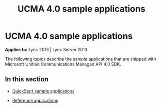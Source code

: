 ﻿---
title: UCMA 4.0 sample applications
TOCTitle: UCMA 4.0 sample applications
ms:assetid: be5bd554-f066-488b-a37b-9162b3e0e178
ms:mtpsurl: https://msdn.microsoft.com/library/Dn466128(v=office.15)
ms:contentKeyID: 57103421
ms.date: 07/25/2014
mtps_version: v=office.15
---

# UCMA 4.0 sample applications


**Applies to:** Lync 2013 | Lync Server 2013

The following topics describe the sample applications that are shipped with Microsoft Unified Communications Managed API 4.0 SDK.

## In this section

  - [QuickStart sample applications](quickstart-sample-applications.md)

  - [Reference applications](reference-applications.md)

